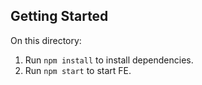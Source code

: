 ## Getting Started

 On this directory:

1.  Run `npm install` to install dependencies.
2.  Run `npm start` to start FE.
